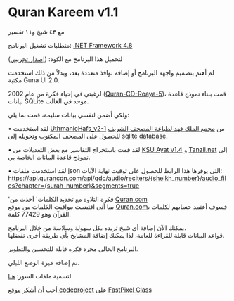 ﻿# Quran Kareem v1.1
مع ٤٣ شيخ و١١ تفسير

متطلبات تشغيل البرنامج: [.NET Framework 4.8](https://go.microsoft.com/fwlink/?linkid=2088631)

لتحميل هذا البرنامج مع الكود: ([إصدار تجريبي](https://github.com/mohamedashref371/QuranKareem/archive/refs/heads/master.zip))

لم أهتم بتصميم واجهة البرنامج أو إضافة نوافذ متعددة بعد، وبدلاً من ذلك استخدمت مكتبة Guna UI 2.0.

لرغبتي في إحياء فكرة من عام 2002 ([Quran-CD-Roaya-5](https://archive.org/download/QuranCDRoaya5/Quran-CD-Roaya-5.iso))، قمت ببناء نموذج قاعدة بيانات SQLite موحد في الغالب.

ولكي أضمن لنفسي بيانات سليمة، قمت بما يلي:

 • لقد استخدمت [UthmanicHafs_v2-1](https://fonts.qurancomplex.gov.sa/wp02/حفص) من [مجمع الملك فهد لطباعة المصحف الشريف](https://qurancomplex.gov.sa/) للحصول على المصحف المكتوب وتحويله إلى [sqlite database](https://github.com/mohamedashref371/QuranKareem/blob/master/data/texts/حفص%20عن%20عاصم.db).

 • لقد قمت باستخراج التفاسير مع بعض التعديلات من [KSU Ayat v1.4](https://quran.ksu.edu.sa/ayat/) و [Tanzil.net](https://tanzil.net/) إلى نموذج قاعدة البيانات الخاصة بي.

 • لقد استخدمت ملفات json التي يوفرها هذا الرابط للحصول على توقيت نهاية الآيات: https://api.qurancdn.com/api/qdc/audio/reciters/{sheikh_number}/audio_files?chapter={surah_number}&segments=true

'فكرة التلاوة مع تحديد الكلمات' أخذت من [Quran.com](https://quran.com)<br>
بما أني اقتبست مواقيت الكلمات من موقع [Quran.com](https://quran.com)، فسوف أعتمد حسابهم لكلمات القرآن وهو 77429 كلمة.

يمكنك الآن إضافة أي شيخ تريده بكل سهولة وسلاسة من خلال البرنامج.<br>
قواعد البيانات قابلة للقراءة للعامة، لذا يمكنك إضافة المشايخ بأي طريقة أخرى تفضلها.

البرنامج الحالي مجرد فكرة قابلة للتحسين والتطوير.

تم إضافة ميزة الوضع الليلي.

لتسمية ملفات السور: [هنا](https://github.com/mohamedashref371/Naming-Surahs)

أحب أن أشكر [موقع codeproject](https://www.codeproject.com/) على [FastPixel Class](https://www.codeproject.com/Articles/15192/FastPixel-A-much-faster-alternative-to-Bitmap-SetP)
